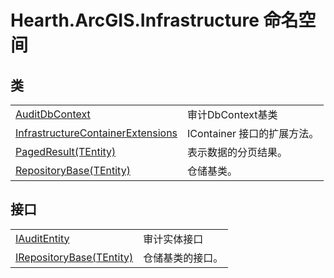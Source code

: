 # Hearth.ArcGIS.Infrastructure 命名空间






## 类
<table>
<tr>
<td><a href="T_Hearth_ArcGIS_Infrastructure_AuditDbContext">AuditDbContext</a></td>
<td>审计DbContext基类</td></tr>
<tr>
<td><a href="T_Hearth_ArcGIS_Infrastructure_InfrastructureContainerExtensions">InfrastructureContainerExtensions</a></td>
<td>IContainer 接口的扩展方法。</td></tr>
<tr>
<td><a href="T_Hearth_ArcGIS_Infrastructure_PagedResult_1">PagedResult(TEntity)</a></td>
<td>表示数据的分页结果。</td></tr>
<tr>
<td><a href="T_Hearth_ArcGIS_Infrastructure_RepositoryBase_1">RepositoryBase(TEntity)</a></td>
<td>仓储基类。</td></tr>
</table>

## 接口
<table>
<tr>
<td><a href="T_Hearth_ArcGIS_Infrastructure_IAuditEntity">IAuditEntity</a></td>
<td>审计实体接口</td></tr>
<tr>
<td><a href="T_Hearth_ArcGIS_Infrastructure_IRepositoryBase_1">IRepositoryBase(TEntity)</a></td>
<td>仓储基类的接口。</td></tr>
</table>
